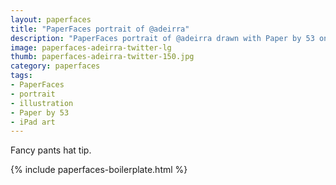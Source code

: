 ```yaml
---
layout: paperfaces
title: "PaperFaces portrait of @adeirra"
description: "PaperFaces portrait of @adeirra drawn with Paper by 53 on an iPad."
image: paperfaces-adeirra-twitter-lg
thumb: paperfaces-adeirra-twitter-150.jpg
category: paperfaces
tags: 
- PaperFaces
- portrait
- illustration
- Paper by 53
- iPad art
---
```


Fancy pants hat tip.

{% include paperfaces-boilerplate.html %}